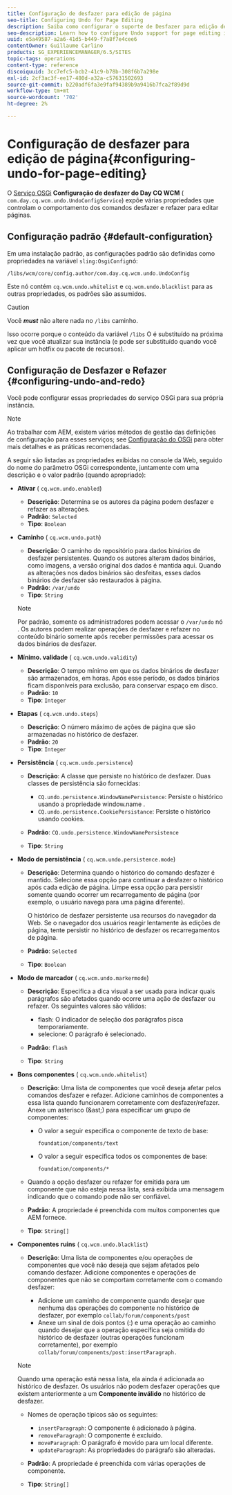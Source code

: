 ```yaml
---
title: Configuração de desfazer para edição de página
seo-title: Configuring Undo for Page Editing
description: Saiba como configurar o suporte de Desfazer para edição de página no AEM.
seo-description: Learn how to configure Undo support for page editing in AEM.
uuid: e5a49587-a2a6-41d5-b449-f7a8f7e4cee6
contentOwner: Guillaume Carlino
products: SG_EXPERIENCEMANAGER/6.5/SITES
topic-tags: operations
content-type: reference
discoiquuid: 3cc7efc5-bcb2-41c9-b78b-308f6b7a298e
exl-id: 2cf3ac3f-ee17-480d-a32a-c57631502693
source-git-commit: b220adf6fa3e9faf94389b9a9416b7fca2f89d9d
workflow-type: tm+mt
source-wordcount: '702'
ht-degree: 2%

---
```


# Configuração de desfazer para edição de página{#configuring-undo-for-page-editing}

O [Serviço OSGi](/help/sites-deploying/configuring-osgi.md)  **Configuração de desfazer do Day CQ WCM** ( `com.day.cq.wcm.undo.UndoConfigService`) expõe várias propriedades que controlam o comportamento dos comandos desfazer e refazer para editar páginas.

## Configuração padrão {#default-configuration}

Em uma instalação padrão, as configurações padrão são definidas como propriedades na variável `sling:OsgiConfig`nó:

`/libs/wcm/core/config.author/com.day.cq.wcm.undo.UndoConfig`

Este nó contém `cq.wcm.undo.whitelist` e `cq.wcm.undo.blacklist` para as outras propriedades, os padrões são assumidos.

>[!CAUTION]
>
>Você ***must*** não altere nada no `/libs` caminho.
>
>Isso ocorre porque o conteúdo da variável `/libs` O é substituído na próxima vez que você atualizar sua instância (e pode ser substituído quando você aplicar um hotfix ou pacote de recursos).

## Configuração de Desfazer e Refazer {#configuring-undo-and-redo}

Você pode configurar essas propriedades do serviço OSGi para sua própria instância.

>[!NOTE]
>
>Ao trabalhar com AEM, existem vários métodos de gestão das definições de configuração para esses serviços; see [Configuração do OSGi](/help/sites-deploying/configuring-osgi.md) para obter mais detalhes e as práticas recomendadas.

A seguir são listadas as propriedades exibidas no console da Web, seguido do nome do parâmetro OSGi correspondente, juntamente com uma descrição e o valor padrão (quando apropriado):

* **Ativar**
( 
`cq.wcm.undo.enabled`)

   * **Descrição**: Determina se os autores da página podem desfazer e refazer as alterações.
   * **Padrão**: `Selected`
   * **Tipo**: `Boolean`

* **Caminho**
( 
`cq.wcm.undo.path`)

   * **Descrição**: O caminho do repositório para dados binários de desfazer persistentes. Quando os autores alteram dados binários, como imagens, a versão original dos dados é mantida aqui. Quando as alterações nos dados binários são desfeitas, esses dados binários de desfazer são restaurados à página.
   * **Padrão**: `/var/undo`
   * **Tipo**: `String`

   >[!NOTE]
   >
   >Por padrão, somente os administradores podem acessar o `/var/undo` nó . Os autores podem realizar operações de desfazer e refazer no conteúdo binário somente após receber permissões para acessar os dados binários de desfazer.

* **Mínimo. validade**
( 
`cq.wcm.undo.validity`)

   * **Descrição**: O tempo mínimo em que os dados binários de desfazer são armazenados, em horas. Após esse período, os dados binários ficam disponíveis para exclusão, para conservar espaço em disco.
   * **Padrão**: `10`
   * **Tipo**: `Integer`

* **Etapas**
( 
`cq.wcm.undo.steps`)

   * **Descrição**: O número máximo de ações de página que são armazenadas no histórico de desfazer.
   * **Padrão**: `20`
   * **Tipo**: `Integer`

* **Persistência**
( 
`cq.wcm.undo.persistence`)

   * **Descrição**: A classe que persiste no histórico de desfazer. Duas classes de persistência são fornecidas:

      * `CQ.undo.persistence.WindowNamePersistence`: Persiste o histórico usando a propriedade window.name .
      * `CQ.undo.persistence.CookiePersistance`: Persiste o histórico usando cookies.
   * **Padrão**: `CQ.undo.persistence.WindowNamePersistence`
   * **Tipo**: `String`


* **Modo de persistência**
( 
`cq.wcm.undo.persistence.mode`)

   * **Descrição**: Determina quando o histórico do comando desfazer é mantido. Selecione essa opção para continuar a desfazer o histórico após cada edição de página. Limpe essa opção para persistir somente quando ocorrer um recarregamento de página (por exemplo, o usuário navega para uma página diferente).

      O histórico de desfazer persistente usa recursos do navegador da Web. Se o navegador dos usuários reagir lentamente às edições de página, tente persistir no histórico de desfazer os recarregamentos de página.

   * **Padrão**: `Selected`
   * **Tipo**: `Boolean`

* **Modo de marcador**
( 
`cq.wcm.undo.markermode`)

   * **Descrição**: Especifica a dica visual a ser usada para indicar quais parágrafos são afetados quando ocorre uma ação de desfazer ou refazer. Os seguintes valores são válidos:

      * flash: O indicador de seleção dos parágrafos pisca temporariamente.
      * selecione: O parágrafo é selecionado.
   * **Padrão**: `flash`
   * **Tipo**: `String`


* **Bons componentes**
( 
`cq.wcm.undo.whitelist`)

   * **Descrição**: Uma lista de componentes que você deseja afetar pelos comandos desfazer e refazer. Adicione caminhos de componentes a essa lista quando funcionarem corretamente com desfazer/refazer. Anexe um asterisco (&amp;ast;) para especificar um grupo de componentes:

      * O valor a seguir especifica o componente de texto de base:

         `foundation/components/text`

      * O valor a seguir especifica todos os componentes de base:

         `foundation/components/*`
   * Quando a opção desfazer ou refazer for emitida para um componente que não esteja nessa lista, será exibida uma mensagem indicando que o comando pode não ser confiável.

   * **Padrão**: A propriedade é preenchida com muitos componentes que AEM fornece.
   * **Tipo**: `String[]`


* **Componentes ruins**
( 
`cq.wcm.undo.blacklist`)

   * **Descrição**: Uma lista de componentes e/ou operações de componentes que você não deseja que sejam afetados pelo comando desfazer. Adicione componentes e operações de componentes que não se comportam corretamente com o comando desfazer:

      * Adicione um caminho de componente quando desejar que nenhuma das operações do componente no histórico de desfazer, por exemplo `collab/forum/components/post`
      * Anexe um sinal de dois pontos (:) e uma operação ao caminho quando desejar que a operação específica seja omitida do histórico de desfazer (outras operações funcionam corretamente), por exemplo `collab/forum/components/post:insertParagraph.`

   >[!NOTE]
   >
   >Quando uma operação está nessa lista, ela ainda é adicionada ao histórico de desfazer. Os usuários não podem desfazer operações que existem anteriormente a um **Componente inválido** no histórico de desfazer.

   * Nomes de operação típicos são os seguintes:

      * `insertParagraph`: O componente é adicionado à página.
      * `removeParagraph`: O componente é excluído.
      * `moveParagraph`: O parágrafo é movido para um local diferente.
      * `updateParagraph`: As propriedades do parágrafo são alteradas.
   * **Padrão**: A propriedade é preenchida com várias operações de componente.
   * **Tipo**: `String[]`

